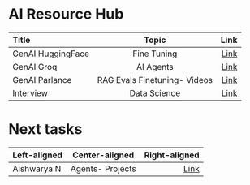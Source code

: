 # AI Resource Hub
 Title | Topic | Link |
| :---         |     :---:      |          ---: |
| GenAI HuggingFace   | Fine Tuning     | [Link](https://github.com/huggingface/smol-course)    |
| GenAI Groq |  AI Agents | [Link](https://github.com/neural-maze/agentic_patterns) |
| GenAI Parlance | RAG Evals Finetuning- Videos | [Link](https://parlance-labs.com/education/)  |
| Interview     | Data Science     | [Link](https://github.com/youssefHosni/Data-Science-Interview-Questions-Answers)      |



# Next tasks

| Left-aligned | Center-aligned | Right-aligned |
| :---         |     :---:      |          ---: |
| Aishwarya N | Agents- Projects | [Link](https://github.com/aishwaryanr/awesome-generative-ai-guide/blob/main/resources/gen_ai_projects.md) |
